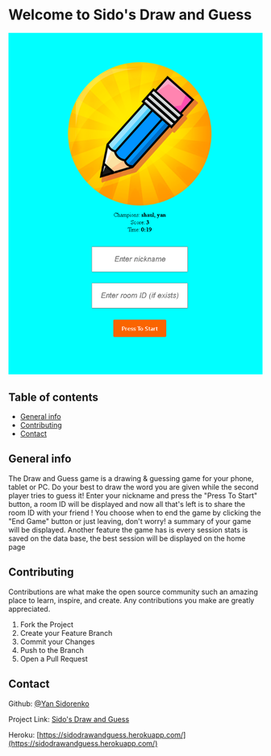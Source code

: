 # Welcome to Sido's Draw and Guess

![Example](./Example.png)

## Table of contents
* [General info](#general-info)
* [Contributing](#contributing)
* [Contact](#contact)

## General info

The Draw and Guess game is a drawing & guessing game for your phone, tablet or PC.
Do your best to draw the word you are given while the second player tries to guess it!
Enter your nickname and press the "Press To Start" button, a room ID will be displayed and now all that's left is to share the room ID with your friend !
You choose when to end the game by clicking the "End Game" button or just leaving, don't worry! a summary of your game will be displayed.
Another feature the game has is every session stats is saved on the data base, the best session will be displayed on the home page


## Contributing

Contributions are what make the open source community such an amazing place to learn, inspire, and create. Any contributions you make are greatly appreciated.

1. Fork the Project
2. Create your Feature Branch
3. Commit your Changes
4. Push to the Branch
5. Open a Pull Request

## Contact

Github: [@Yan Sidorenko](https://github.com/YanSido)

Project Link: [Sido's Draw and Guess](https://github.com/YanSido/draw-and-guess)

Heroku: [https://sidodrawandguess.herokuapp.com/](https://sidodrawandguess.herokuapp.com/)